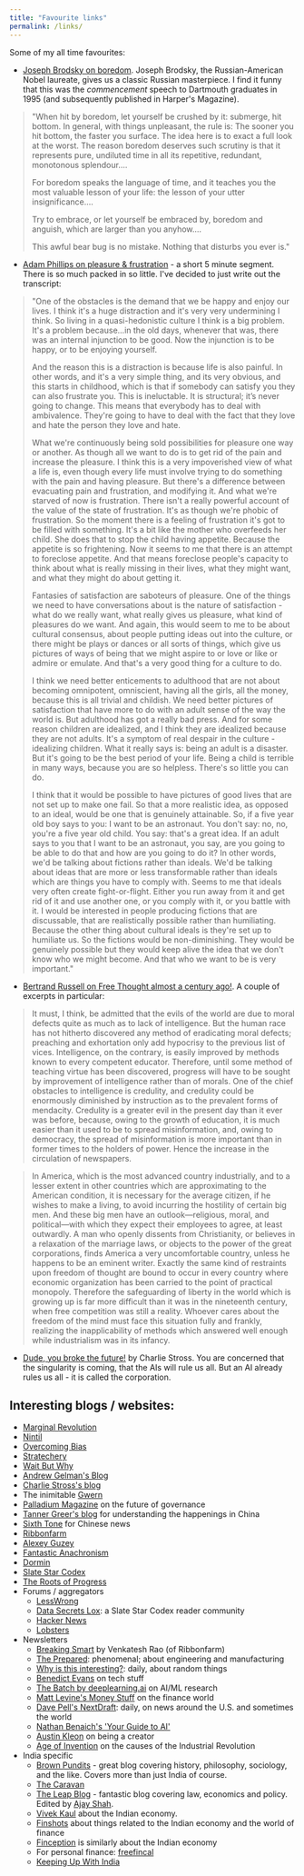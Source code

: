```yaml
---
title: "Favourite links"
permalink: /links/
---
```


Some of my all time favourites:

* [Joseph Brodsky on boredom](http://lists.extropy.org/pipermail/paleopsych/2005-May/003252.html). Joseph Brodsky, the Russian-American Nobel laureate, gives us a classic Russian masterpiece. I find it funny that this was the _commencement_ speech to Dartmouth graduates in 1995 (and subsequently published in Harper's Magazine).

> "When hit by boredom, let yourself be crushed by it: submerge, hit bottom. In general, with things unpleasant, the rule is: The sooner you hit bottom, the faster you surface. The idea here is to exact a full look at the worst. The reason boredom deserves such scrutiny is that it represents pure, undiluted time in all its repetitive, redundant, monotonous splendour....
>
> For boredom speaks the language of time, and it teaches you the most valuable lesson of your life: the lesson of your utter insignificance....
>
> Try to embrace, or let yourself be embraced by, boredom and anguish, which are larger than you anyhow....
>
> This awful bear bug is no mistake. Nothing that disturbs you ever is."

* [Adam Phillips on pleasure & frustration](https://www.youtube.com/watch?v=5C7HXBeHp3c) - a short 5 minute segment. There is so much packed in so little. I've decided to just write out the transcript:

> "One of the obstacles is the demand that we be happy and enjoy our lives. I think it's a huge distraction and it's very very undermining I think. So living in a quasi-hedonistic culture I think is a big problem.  It's a problem because...in the old days, whenever that was, there was an internal injunction to be good. Now the injunction is to be happy, or to be enjoying yourself.
>
> And the reason this is a distraction is because life is also painful. In other words, and it's a very simple thing, and its very obvious, and this starts in childhood, which is that if somebody can satisfy you they can also frustrate you. This is ineluctable. It is structural; it’s never going to change. This means that everybody has to deal with ambivalence. They're going to have to deal with the fact that they love and hate the person they love and hate.
>
> What we're continuously being sold possibilities for pleasure one way or another. As though all we want to do is to get rid of the pain and increase the pleasure. I think this is a very impoverished view of what a life is, even though every life must involve trying to do something with the pain and having pleasure. But there's a difference between evacuating pain and frustration, and modifying it. And what we're starved of now is frustration. There isn't a really powerful account of the value of the state of frustration. It's as though we're phobic of frustration. So the moment there is a feeling of frustration it's got to be filled with something. It's a bit like the mother who overfeeds her child. She does that to stop the child having appetite. Because the appetite is so frightening. Now it seems to me that there is an attempt to foreclose appetite. And that means foreclose people's capacity to think about what is really missing in their lives, what they might want, and what they might do about getting it. 
>
> Fantasies of satisfaction are saboteurs of pleasure. One of the things we need to have conversations about is the nature of satisfaction - what do we really want, what really gives us pleasure, what kind of pleasures do we want. And again, this would seem to me to be about cultural consensus, about people putting ideas out into the culture, or there might be plays or dances or all sorts of things, which give us pictures of ways of being that we might aspire to or love or like or admire or emulate. And that's a very good thing for a culture to do. 
>
> I think we need better enticements to adulthood that are not about becoming omnipotent, omniscient, having all the girls, all the money, because this is all trivial and childish. We need better pictures of satisfaction that have more to do with an adult sense of the way the world is. But adulthood has got a really bad press. And for some reason children are idealized, and I think they are idealized because they are not adults. It's a symptom of real despair in the culture - idealizing children. What it really says is: being an adult is a disaster. But it's going to be the best period of your life. Being a child is terrible in many ways, because you are so helpless. There's so little you can do. 
>
> I think that it would be possible to have pictures of good lives that are not set up to make one fail. So that a more realistic idea, as opposed to an ideal, would be one that is genuinely attainable. So, if a five year old boy says to you: I want to be an astronaut. You don't say: no, no, you're a five year old child. You say: that's a great idea. If an adult says to you that I want to be an astronaut, you say, are you going to be able to do that and how are you going to do it? In other words, we'd be talking about fictions rather than ideals. We'd be talking about ideas that are more or less transformable rather than ideals which are things you have to comply with. Seems to me that ideals very often create fight-or-flight. Either you run away from it and get rid of it and use another one, or you comply with it, or you battle with it. I would be interested in people producing fictions that are discussable, that are realistically possible rather than humiliating. Because the other thing about cultural ideals is they're set up to humiliate us. So the fictions would be non-diminishing. They would be genuinely possible but they would keep alive the idea that we don't know who we might become. And that who we want to be is very important."

* [Bertrand Russell on Free Thought almost a century ago!](https://www.gutenberg.org/files/44932/44932-h/44932-h.htm). A couple of excerpts in particular:

> It must, I think, be admitted that the evils of the world are due to moral defects quite as much as to lack of intelligence. But the human race has not hitherto discovered any method of eradicating moral defects; preaching and exhortation only add hypocrisy to the previous list of vices. Intelligence, on the contrary, is easily improved by methods known to every competent educator. Therefore, until some method of teaching virtue has been discovered, progress will have to be sought by improvement of intelligence rather than of morals. One of the chief obstacles to intelligence is credulity, and credulity could be enormously diminished by instruction as to the prevalent forms of mendacity. Credulity is a greater evil in the present day than it ever was before, because, owing to the growth of education, it is much easier than it used to be to spread misinformation, and, owing to democracy, the spread of misinformation is more important than in former times to the holders of power. Hence the increase in the circulation of newspapers.

> In America, which is the most advanced country industrially, and to a lesser extent in other countries which are approximating to the American condition, it is necessary for the average citizen, if he wishes to make a living, to avoid incurring the hostility of certain big men. And these big men have an outlook—religious, moral, and political—with which they expect their employees to agree, at least outwardly. A man who openly dissents from Christianity, or believes in a relaxation of the marriage laws, or objects to the power of the great corporations, finds America a very uncomfortable country, unless he happens to be an eminent writer. Exactly the same kind of restraints upon freedom of thought are bound to occur in every country where economic organization has been carried to the point of practical monopoly. Therefore the safeguarding of liberty in the world which is growing up is far more difficult than it was in the nineteenth century, when free competition was still a reality. Whoever cares about the freedom of the mind must face this situation fully and frankly, realizing the inapplicability of methods which answered well enough while industrialism was in its infancy.

* [Dude, you broke the future!](http://www.antipope.org/charlie/blog-static/2018/01/dude-you-broke-the-future.html) by Charlie Stross. You are concerned that the singularity is coming, that the AIs will rule us all. But an AI already rules us all - it is called the corporation.

## Interesting blogs / websites:
* [Marginal Revolution](https://marginalrevolution.com/)
* [Nintil](https://nintil.com/)
* [Overcoming Bias](https://www.overcomingbias.com/)
* [Stratechery](https://stratechery.com/)
* [Wait But Why](https://waitbutwhy.com/)
* [Andrew Gelman's Blog](https://statmodeling.stat.columbia.edu/)
* [Charlie Stross's blog](http://www.antipope.org/charlie/blog-static/)
* The inimitable [Gwern](https://www.gwern.net/)
* [Palladium Magazine](https://palladiummag.com/) on the future of governance
* [Tanner Greer's blog](https://scholars-stage.blogspot.com/) for understanding the happenings in China
* [Sixth Tone](https://www.sixthtone.com/) for Chinese news
* [Ribbonfarm](https://www.ribbonfarm.com/)
* [Alexey Guzey](https://guzey.com/)
* [Fantastic Anachronism](https://fantasticanachronism.com/)
* [Dormin](https://dormin.org/)
* [Slate Star Codex](https://slatestarcodex.com/)
* [The Roots of Progress](https://rootsofprogress.org/posts)
* Forums / aggregators
    - [LessWrong](https://www.lesswrong.com/)
    - [Data Secrets Lox](https://www.datasecretslox.com/index.php): a Slate Star Codex reader community
    - [Hacker News](https://news.ycombinator.com/)
    - [Lobsters](https://lobste.rs/)
* Newsletters
    - [Breaking Smart](https://breakingsmart.substack.com/) by Venkatesh Rao (of Ribbonfarm)
    - [The Prepared](https://theprepared.org/newsletter): phenomenal; about engineering and manufacturing
    - [Why is this interesting?](https://whyisthisinteresting.substack.com/): daily, about random things
    - [Benedict Evans](https://www.ben-evans.com/newsletter) on tech stuff
    - [The Batch by deeplearning.ai](https://www.deeplearning.ai/thebatch/) on AI/ML research
    - [Matt Levine's Money Stuff](http://link.mail.bloombergbusiness.com/join/4wm/moneystuff-signup?source=msweb) on the finance world
    - [Dave Pell's NextDraft](https://nextdraft.com/): daily, on news around the U.S. and sometimes the world
    - [Nathan Benaich's 'Your Guide to AI'](http://newsletter.airstreet.com/)
    - [Austin Kleon](https://austinkleon.com/newsletter/) on being a creator
    - [Age of Invention](https://antonhowes.substack.com/) on the causes of the Industrial Revolution
* India specific
    - [Brown Pundits](https://www.brownpundits.com/) - great blog covering history, philosophy, sociology, and the like. Covers more than just India of course.
    - [The Caravan](https://caravanmagazine.in/)
    - [The Leap Blog](https://blog.theleapjournal.org/) - fantastic blog covering law, economics and policy. Edited by [Ajay Shah](http://www.mayin.org/ajayshah/books/isotr2019.html).
    - [Vivek Kaul](https://vivekkaul.com/articles/) about the Indian economy.
    - [Finshots](https://finshots.in/archive/) about things related to the Indian economy and the world of finance
    - [Finception](https://finception.in/) is similarly about the Indian economy
    - For personal finance: [freefincal](https://freefincal.com/)
    - [Keeping Up With India](https://hind.substack.com/)